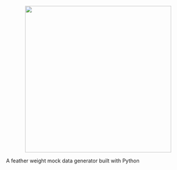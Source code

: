 <p align="center">
<img src="https://github.com/guilherme096/mockary/assets/69405307/6c66e2d5-6758-4d64-a003-ed76804ecdf2" height="400">
</p>
A feather weight mock data generator built with Python
